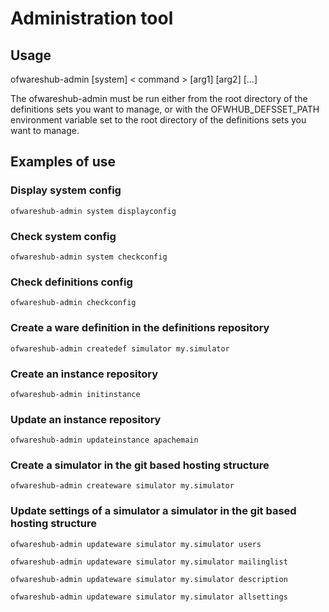 Administration tool
===================

## Usage

ofwareshub-admin [system] < command > [arg1] [arg2] [...]

The ofwareshub-admin must be run either from the root directory 
of the definitions sets you want to manage, 
or with the OFWHUB_DEFSSET_PATH environment variable set
to the root directory of the definitions sets you want to manage.


## Examples of use


### Display system config

    ofwareshub-admin system displayconfig 


### Check system config

    ofwareshub-admin system checkconfig


### Check definitions config

    ofwareshub-admin checkconfig


### Create a ware definition in the definitions repository

    ofwareshub-admin createdef simulator my.simulator 


### Create an instance repository

    ofwareshub-admin initinstance


### Update an instance repository

    ofwareshub-admin updateinstance apachemain


### Create a simulator in the git based hosting structure

    ofwareshub-admin createware simulator my.simulator
    
    
### Update settings of a simulator a simulator in the git based hosting structure
    
    ofwareshub-admin updateware simulator my.simulator users
 
    ofwareshub-admin updateware simulator my.simulator mailinglist
     
    ofwareshub-admin updateware simulator my.simulator description 
    
    ofwareshub-admin updateware simulator my.simulator allsettings 
    
    